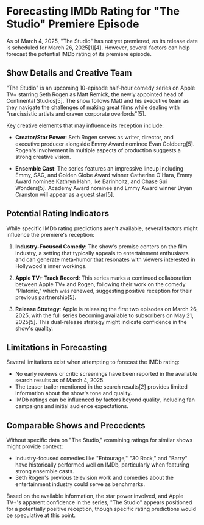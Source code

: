 # Forecasting IMDb Rating for "The Studio" Premiere Episode

As of March 4, 2025, "The Studio" has not yet premiered, as its release date is scheduled for March 26, 2025[1][4]. However, several factors can help forecast the potential IMDb rating of its premiere episode.

## Show Details and Creative Team

"The Studio" is an upcoming 10-episode half-hour comedy series on Apple TV+ starring Seth Rogen as Matt Remick, the newly appointed head of Continental Studios[5]. The show follows Matt and his executive team as they navigate the challenges of making great films while dealing with "narcissistic artists and craven corporate overlords"[5].

Key creative elements that may influence its reception include:

- **Creator/Star Power**: Seth Rogen serves as writer, director, and executive producer alongside Emmy Award nominee Evan Goldberg[5]. Rogen's involvement in multiple aspects of production suggests a strong creative vision.

- **Ensemble Cast**: The series features an impressive lineup including Emmy, SAG, and Golden Globe Award winner Catherine O'Hara, Emmy Award nominee Kathryn Hahn, Ike Barinholtz, and Chase Sui Wonders[5]. Academy Award nominee and Emmy Award winner Bryan Cranston will appear as a guest star[5].

## Potential Rating Indicators

While specific IMDb rating predictions aren't available, several factors might influence the premiere's reception:

1. **Industry-Focused Comedy**: The show's premise centers on the film industry, a setting that typically appeals to entertainment enthusiasts and can generate meta-humor that resonates with viewers interested in Hollywood's inner workings.

2. **Apple TV+ Track Record**: This series marks a continued collaboration between Apple TV+ and Rogen, following their work on the comedy "Platonic," which was renewed, suggesting positive reception for their previous partnership[5].

3. **Release Strategy**: Apple is releasing the first two episodes on March 26, 2025, with the full series becoming available to subscribers on May 21, 2025[5]. This dual-release strategy might indicate confidence in the show's quality.

## Limitations in Forecasting

Several limitations exist when attempting to forecast the IMDb rating:

- No early reviews or critic screenings have been reported in the available search results as of March 4, 2025.
- The teaser trailer mentioned in the search results[2] provides limited information about the show's tone and quality.
- IMDb ratings can be influenced by factors beyond quality, including fan campaigns and initial audience expectations.

## Comparable Shows and Precedents

Without specific data on "The Studio," examining ratings for similar shows might provide context:

- Industry-focused comedies like "Entourage," "30 Rock," and "Barry" have historically performed well on IMDb, particularly when featuring strong ensemble casts.
- Seth Rogen's previous television work and comedies about the entertainment industry could serve as benchmarks.

Based on the available information, the star power involved, and Apple TV+'s apparent confidence in the series, "The Studio" appears positioned for a potentially positive reception, though specific rating predictions would be speculative at this point.